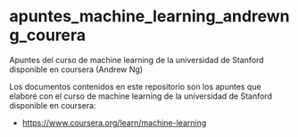 # apuntes_machine_learning_andrewng_courera
Apuntes del curso de machine learning de la universidad de Stanford disponible en coursera (Andrew Ng)

Los documentos contenidos en este repositorio son los apuntes que elaboré con el curso de machine learning de la universidad de Stanford disponible en coursera:

- https://www.coursera.org/learn/machine-learning

